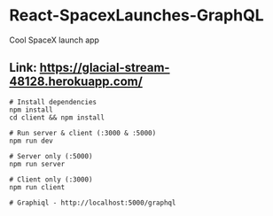 # React-SpacexLaunches-GraphQL
Cool SpaceX launch app

## Link: https://glacial-stream-48128.herokuapp.com/

```
# Install dependencies
npm install
cd client && npm install

# Run server & client (:3000 & :5000)
npm run dev

# Server only (:5000)
npm run server

# Client only (:3000)
npm run client

# Graphiql - http://localhost:5000/graphql
```
